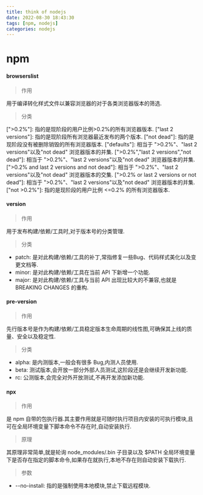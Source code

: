 ```yaml
---
title: think of nodejs
date: 2022-08-30 18:43:30
tags: [npm, nodejs]
categories: nodejs
---
```


# npm

#### browserslist

> 作用

  用于编译转化样式文件以兼容浏览器的对于各类浏览器版本的筛选.
  
> 分类

  \[">0.2%"\]: 指的是现阶段的用户比例>0.2%的所有浏览器版本.
  \["last 2 versions"\]: 指的是现阶段所有浏览器最近发布的两个版本.
  \["not dead"\]: 指的是现阶段没有被删除销毁的所有浏览器版本.
  \["defaults"\]: 相当于 ">0.2%"、"last 2 versions"以及"not dead" 浏览器版本的并集.
  \[">0.2%","last 2 versions","not dead"]: 相当于 ">0.2%"、"last 2 versions"以及"not dead" 浏览器版本的并集.
  \[">0.2% and last 2 versions and not dead"]: 相当于 ">0.2%"、"last 2 versions"以及"not dead" 浏览器版本的交集.
  \[">0.2% or last 2 versions or not dead"]: 相当于 ">0.2%"、"last 2 versions"以及"not dead" 浏览器版本的并集.
  \["not >0.2%"\]: 指的是现阶段的用户比例 <=0.2% 的所有浏览器版本.
  
#### version

> 作用
  
  用于发布构建/依赖/工具时,对于版本号的分类管理.

> 分类
  
  - patch: 是对此构建/依赖/工具的补丁,常指修复一些Bug、代码样式美化以及变更文档等.
  - minor: 是对此构建/依赖/工具在当前 API 下新增一个功能.
  - major: 是对此构建/依赖/工具与当前 API 出现比较大的不兼容,也就是 BREAKING CHANGES 的重构.

#### pre-version

> 作用

  先行版本号是作为构建/依赖/工具稳定版本生命周期的线性图,可确保其上线的质量、安全以及稳定性.

> 分类

  - alpha: 是内测版本,一般会有很多 Bug,内测人员使用.
  - beta: 测试版本,会开放一部分外部人员测试,这阶段还是会继续开发新功能.
  - rc: 公测版本,会完全对外开放测试,不再开发添加新功能.
 
#### npx

> 作用

  是 npm 自带的包执行器.其主要作用就是可随时执行项目内安装的可执行模块,且可在全局环境变量下脚本命令不存在时,自动安装执行.

> 原理

  其原理非常简单,就是轮询 node_modules/.bin 子目录以及 $PATH 全局环境变量下是否存在指定的脚本命令,如果存在就执行,本地不存在则自动安装下载执行.
  
> 参数

  - --no-install: 指的是强制使用本地模块,禁止下载远程模块.